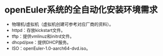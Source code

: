 # openEuler系统的全自动化安装环境需求<a name="ZH-CN_TOPIC_0187280629"></a>

-   物理机/虚拟机（虚拟机创建可参考对应厂商的资料）。
-   httpd：存放kickstart文件。
-   tftp：提供vmlinuz和initrd文件。
-   dhcpd/pxe：提供DHCP服务。
-   ISO：openEuler-1.0-aarch64-dvd.iso。

